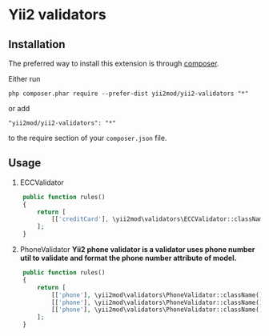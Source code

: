 Yii2 validators
===============================================

Installation
------------

The preferred way to install this extension is through [composer](http://getcomposer.org/download/).

Either run

```
php composer.phar require --prefer-dist yii2mod/yii2-validators "*"
```

or add

```
"yii2mod/yii2-validators": "*"
```

to the require section of your `composer.json` file.

Usage
-----
1. ECCValidator
```php
    public function rules()
    {
        return [
            [['creditCard'], \yii2mod\validators\ECCValidator::className()],
        ];
    }
```
2. PhoneValidator
**Yii2 phone validator is a validator uses phone number util to validate and format the phone number attribute of model.**
```php
    public function rules()
    {
        return [
            [['phone'], \yii2mod\validators\PhoneValidator::className(), 'country' => 'US'], // OR
            [['phone'], \yii2mod\validators\PhoneValidator::className(), 'countryAttribute' => 'country'], // OR
            [['phone'], \yii2mod\validators\PhoneValidator::className(), 'countryCodeAttribute' => 'countryCode'], 
        ];
    }
```

